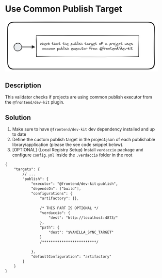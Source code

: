 # Use Common Publish Target
![use-common-publish-target.png](../../../../docs/images/use-common-publish-target.png)

## Description
This validator checks if projects are using common publish executor from the `@frontend/dev-kit` plugin.

## Solution

1. Make sure to have `@frontend/dev-kit` dev dependency installed and up to date
2. Define the custom publish target in the project.json of each publishable library/application (please the see code snippet below).
3. [OPTIONAL] (Local Registry Setup) Install `verdaccio` package and configure `config.yml` inside the `.verdaccio` folder in the root

```jsonc
{
    "targets": {
        // ...
        "publish": {
            "executor": "@frontend/dev-kit:publish",
            "dependsOn": ["build"],
            "configurations": {
                "artifactory": {},
                
                /* THIS PART IS OPTIONAL */
                "verdaccio": {
                    "dest": "http://localhost:4873/"
                },
                "path": {
                    "dest": "$VANILLA_SYNC_TARGET"
                }
                /*************************/ 
                
            },            
            "defaultConfiguration": "artifactory"                        
        }
    }
}
```
